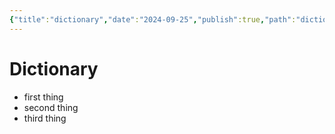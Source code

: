 ```yaml
---
{"title":"dictionary","date":"2024-09-25","publish":true,"path":"dictionary.md","permalink":"/dictionary/","PassFrontmatter":true}
---
```


# Dictionary

- first thing
- second thing
- third thing
